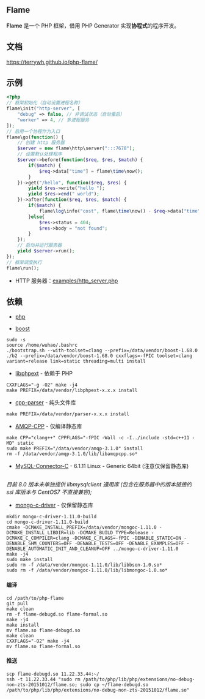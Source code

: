 ## Flame
**Flame** 是一个 PHP 框架，借用 PHP Generator 实现**协程式**的程序开发。

## 文档
https://terrywh.github.io/php-flame/


## 示例
``` PHP
<?php
// 框架初始化（自动设置进程名称）
flame\init("http-server", [
	"debug" => false, // 非调试状态（自动重启）
	"worker" => 4, // 多进程服务
]);
// 启用一个协程作为入口
flame\go(function() {
	// 创建 http 服务器
	$server = new flame\http\server(":::7678");
	// 设置默认处理程序
	$server->before(function($req, $res, $match) {
		if($match) {
			$req->data["time"] = flame\time\now();
		}
	})->get("/hello", function($req, $res) {
		yield $res->write("hello ");
		yield $res->end(" world");
	})->after(function($req, $res, $match) {
		if($match) {
			flame\log\info("cost", flame\time\now() - $req->data["time"], "ms");
		}else{
			$res->status = 404;
			$res->body = "not found";
		}
	});
	// 启动并运行服务器
	yield $server->run();
});
// 框架调度执行
flame\run();
```

* HTTP 服务器：[examples/http_server.php](https://github.com/terrywh/php-flame/blob/master/examples/http_server.php)

## 依赖

* [php](https://www.php.net)

* [boost](https://www.boost.org/)
```
sudo -s
source /home/wuhao/.bashrc
./bootstrap.sh --with-toolset=clang --prefix=/data/vendor/boost-1.68.0
./b2 --prefix=/data/vendor/boost-1.68.0 cxxflags=-fPIC toolset=clang variant=release link=static threading=multi install
```

* [libphpext](https://github.com/terrywh/libphpext.git) - 依赖于 PHP
```
CXXFLAGS="-g -O2" make -j4
make PREFIX=/data/vendor/libphpext-x.x.x install
```

* [cpp-parser](https://github.com/terrywh/cpp-parser.git) - 纯头文件库
```
make PREFIX=/data/vendor/parser-x.x.x install
```

* [AMQP-CPP](https://github.com/CopernicaMarketingSoftware/AMQP-CPP.git) - 仅编译静态库
```
make CPP="clang++" CPPFLAGS="-fPIC -Wall -c -I../include -std=c++11 -MD" static
sudo make PREFIX="/data/vendor/amqp-3.1.0" install
rm -f /data/vendor/amqp-3.1.0/lib/libamqpcpp.so*
```

* [MySQL-Connector-C](https://downloads.mysql.com/archives/c-c/) - 6.1.11 Linux - Generic 64bit (注意仅保留静态库)
```
```
*目前 8.0 版本未单独提供 libmysqlclient 通用库 (包含在服务器中的版本链接的 ssl 库版本与 CentOS7 不直接兼容);*


* [mongo-c-driver](http://mongoc.org/libmongoc/current/index.html) - 仅保留静态库
```
mkdir mongo-c-driver-1.11.0-build
cd mongo-c-driver-1.11.0-build
cmake -DCMAKE_INSTALL_PREFIX=/data/vendor/mongoc-1.11.0 -DCMAKE_INSTALL_LIBDIR=lib -DCMAKE_BUILD_TYPE=Release -DCMAKE_C_COMPILER=clang -DCMAKE_C_FLAGS=-fPIC -DENABLE_STATIC=ON -DENABLE_SHM_COUNTERS=OFF -DENABLE_TESTS=OFF -DENABLE_EXAMPLES=OFF -DENABLE_AUTOMATIC_INIT_AND_CLEANUP=OFF ../mongo-c-driver-1.11.0
make -j4
sudo make install
sudo rm -f /data/vendor/mongoc-1.11.0/lib/libbson-1.0.so*
sudo rm -f /data/vendor/mongoc-1.11.0/lib/libmongoc-1.0.so*
```

#### 编译
```
cd /path/to/php-flame
git pull
make clean
rm -f flame-debugd.so flame-formal.so
make -j4
make install
mv flame.so flame-debugd.so
make clean
CXXFLAGS="-O2" make -j4
mv flame.so flame-formal.so
```

#### 推送
```
scp flame-debugd.so 11.22.33.44:~/
ssh -t 11.22.33.44 "sudo rm /path/to/php/lib/php/extensions/no-debug-non-zts-20151012/flame.so; sudo cp ~/flame-debugd.so /path/to/php/lib/php/extensions/no-debug-non-zts-20151012/flame.so"
```